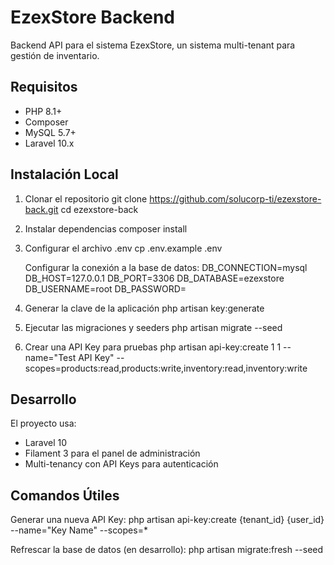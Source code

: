 # EzexStore Backend

Backend API para el sistema EzexStore, un sistema multi-tenant para gestión de inventario.

## Requisitos

- PHP 8.1+
- Composer
- MySQL 5.7+
- Laravel 10.x

## Instalación Local

1. Clonar el repositorio
git clone <https://github.com/solucorp-ti/ezexstore-back.git>
cd ezexstore-back

2. Instalar dependencias
composer install

3. Configurar el archivo .env
cp .env.example .env

    Configurar la conexión a la base de datos:
    DB_CONNECTION=mysql
    DB_HOST=127.0.0.1
    DB_PORT=3306
    DB_DATABASE=ezexstore
    DB_USERNAME=root
    DB_PASSWORD=

4. Generar la clave de la aplicación
php artisan key:generate

5. Ejecutar las migraciones y seeders
php artisan migrate --seed

6. Crear una API Key para pruebas
php artisan api-key:create 1 1 --name="Test API Key" --scopes=products:read,products:write,inventory:read,inventory:write

## Desarrollo

El proyecto usa:

- Laravel 10
- Filament 3 para el panel de administración
- Multi-tenancy con API Keys para autenticación

## Comandos Útiles

Generar una nueva API Key:
php artisan api-key:create {tenant_id} {user_id} --name="Key Name" --scopes=*

Refrescar la base de datos (en desarrollo):
php artisan migrate:fresh --seed
